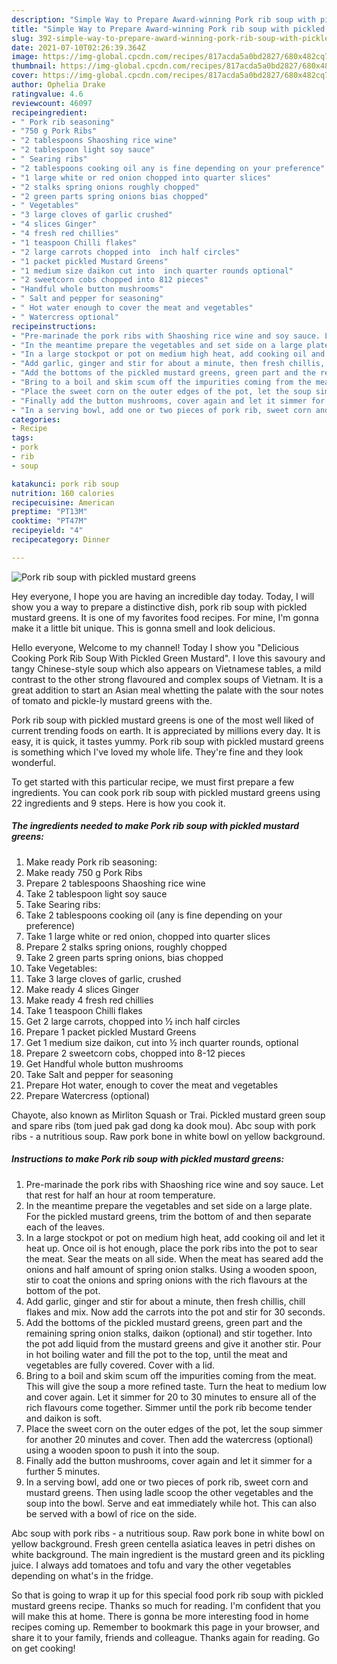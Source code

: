 ```yaml
---
description: "Simple Way to Prepare Award-winning Pork rib soup with pickled mustard greens"
title: "Simple Way to Prepare Award-winning Pork rib soup with pickled mustard greens"
slug: 392-simple-way-to-prepare-award-winning-pork-rib-soup-with-pickled-mustard-greens
date: 2021-07-10T02:26:39.364Z
image: https://img-global.cpcdn.com/recipes/817acda5a0bd2827/680x482cq70/pork-rib-soup-with-pickled-mustard-greens-recipe-main-photo.jpg
thumbnail: https://img-global.cpcdn.com/recipes/817acda5a0bd2827/680x482cq70/pork-rib-soup-with-pickled-mustard-greens-recipe-main-photo.jpg
cover: https://img-global.cpcdn.com/recipes/817acda5a0bd2827/680x482cq70/pork-rib-soup-with-pickled-mustard-greens-recipe-main-photo.jpg
author: Ophelia Drake
ratingvalue: 4.6
reviewcount: 46097
recipeingredient:
- " Pork rib seasoning"
- "750 g Pork Ribs"
- "2 tablespoons Shaoshing rice wine"
- "2 tablespoon light soy sauce"
- " Searing ribs"
- "2 tablespoons cooking oil any is fine depending on your preference"
- "1 large white or red onion chopped into quarter slices"
- "2 stalks spring onions roughly chopped"
- "2 green parts spring onions bias chopped"
- " Vegetables"
- "3 large cloves of garlic crushed"
- "4 slices Ginger"
- "4 fresh red chillies"
- "1 teaspoon Chilli flakes"
- "2 large carrots chopped into  inch half circles"
- "1 packet pickled Mustard Greens"
- "1 medium size daikon cut into  inch quarter rounds optional"
- "2 sweetcorn cobs chopped into 812 pieces"
- "Handful whole button mushrooms"
- " Salt and pepper for seasoning"
- " Hot water enough to cover the meat and vegetables"
- " Watercress optional"
recipeinstructions:
- "Pre-marinade the pork ribs with Shaoshing rice wine and soy sauce. Let that rest for half an hour at room temperature."
- "In the meantime prepare the vegetables and set side on a large plate. For the pickled mustard greens, trim the bottom of and then separate each of the leaves."
- "In a large stockpot or pot on medium high heat, add cooking oil and let it heat up. Once oil is hot enough, place the pork ribs into the pot to sear the meat. Sear the meats on all side. When the meat has seared add the onions and half amount of spring onion stalks. Using a wooden spoon, stir to coat the onions and spring onions with the rich flavours at the bottom of the pot."
- "Add garlic, ginger and stir for about a minute, then fresh chillis, chill flakes and mix. Now add the carrots into the pot and stir for 30 seconds."
- "Add the bottoms of the pickled mustard greens, green part and the remaining spring onion stalks, daikon (optional) and stir together. Into the pot add liquid from the mustard greens and give it another stir. Pour in hot boiling water and fill the pot to the top, until the meat and vegetables are fully covered. Cover with a lid."
- "Bring to a boil and skim scum off the impurities coming from the meat. This will give the soup a more refined taste. Turn the heat to medium low and cover again. Let it simmer for 20 to 30 minutes to ensure all of the rich flavours come together. Simmer until the pork rib become tender and daikon is soft."
- "Place the sweet corn on the outer edges of the pot, let the soup simmer for another 20 minutes and cover. Then add the watercress (optional) using a wooden spoon to push it into the soup."
- "Finally add the button mushrooms, cover again and let it simmer for a further 5 minutes."
- "In a serving bowl, add one or two pieces of pork rib, sweet corn and mustard greens. Then using ladle scoop the other vegetables and the soup into the bowl. Serve and eat immediately while hot. This can also be served with a bowl of rice on the side."
categories:
- Recipe
tags:
- pork
- rib
- soup

katakunci: pork rib soup 
nutrition: 160 calories
recipecuisine: American
preptime: "PT13M"
cooktime: "PT47M"
recipeyield: "4"
recipecategory: Dinner

---
```



![Pork rib soup with pickled mustard greens](https://img-global.cpcdn.com/recipes/817acda5a0bd2827/680x482cq70/pork-rib-soup-with-pickled-mustard-greens-recipe-main-photo.jpg)

Hey everyone, I hope you are having an incredible day today. Today, I will show you a way to prepare a distinctive dish, pork rib soup with pickled mustard greens. It is one of my favorites food recipes. For mine, I'm gonna make it a little bit unique. This is gonna smell and look delicious.

Hello everyone, Welcome to my channel! Today I show you &#34;Delicious Cooking Pork Rib Soup With Pickled Green Mustard&#34;. I love this savoury and tangy Chinese-style soup which also appears on Vietnamese tables, a mild contrast to the other strong flavoured and complex soups of Vietnam. It is a great addition to start an Asian meal whetting the palate with the sour notes of tomato and pickle-ly mustard greens with the.

Pork rib soup with pickled mustard greens is one of the most well liked of current trending foods on earth. It is appreciated by millions every day. It is easy, it is quick, it tastes yummy. Pork rib soup with pickled mustard greens is something which I've loved my whole life. They're fine and they look wonderful.


To get started with this particular recipe, we must first prepare a few ingredients. You can cook pork rib soup with pickled mustard greens using 22 ingredients and 9 steps. Here is how you cook it.

<!--inarticleads1-->

##### The ingredients needed to make Pork rib soup with pickled mustard greens:

1. Make ready  Pork rib seasoning:
1. Make ready 750 g Pork Ribs
1. Prepare 2 tablespoons Shaoshing rice wine
1. Take 2 tablespoon light soy sauce
1. Take  Searing ribs:
1. Take 2 tablespoons cooking oil (any is fine depending on your preference)
1. Take 1 large white or red onion, chopped into quarter slices
1. Prepare 2 stalks spring onions, roughly chopped
1. Take 2 green parts spring onions, bias chopped
1. Take  Vegetables:
1. Take 3 large cloves of garlic, crushed
1. Make ready 4 slices Ginger
1. Make ready 4 fresh red chillies
1. Take 1 teaspoon Chilli flakes
1. Get 2 large carrots, chopped into ½ inch half circles
1. Prepare 1 packet pickled Mustard Greens
1. Get 1 medium size daikon, cut into ½ inch quarter rounds, optional
1. Prepare 2 sweetcorn cobs, chopped into 8-12 pieces
1. Get Handful whole button mushrooms
1. Take  Salt and pepper for seasoning
1. Prepare  Hot water, enough to cover the meat and vegetables
1. Prepare  Watercress (optional)


Chayote, also known as Mirliton Squash or Trai. Pickled mustard green soup and spare ribs (tom jued pak gad dong ka dook mou). Abc soup with pork ribs - a nutritious soup. Raw pork bone in white bowl on yellow background. 

<!--inarticleads2-->

##### Instructions to make Pork rib soup with pickled mustard greens:

1. Pre-marinade the pork ribs with Shaoshing rice wine and soy sauce. Let that rest for half an hour at room temperature.
1. In the meantime prepare the vegetables and set side on a large plate. For the pickled mustard greens, trim the bottom of and then separate each of the leaves.
1. In a large stockpot or pot on medium high heat, add cooking oil and let it heat up. Once oil is hot enough, place the pork ribs into the pot to sear the meat. Sear the meats on all side. When the meat has seared add the onions and half amount of spring onion stalks. Using a wooden spoon, stir to coat the onions and spring onions with the rich flavours at the bottom of the pot.
1. Add garlic, ginger and stir for about a minute, then fresh chillis, chill flakes and mix. Now add the carrots into the pot and stir for 30 seconds.
1. Add the bottoms of the pickled mustard greens, green part and the remaining spring onion stalks, daikon (optional) and stir together. Into the pot add liquid from the mustard greens and give it another stir. Pour in hot boiling water and fill the pot to the top, until the meat and vegetables are fully covered. Cover with a lid.
1. Bring to a boil and skim scum off the impurities coming from the meat. This will give the soup a more refined taste. Turn the heat to medium low and cover again. Let it simmer for 20 to 30 minutes to ensure all of the rich flavours come together. Simmer until the pork rib become tender and daikon is soft.
1. Place the sweet corn on the outer edges of the pot, let the soup simmer for another 20 minutes and cover. Then add the watercress (optional) using a wooden spoon to push it into the soup.
1. Finally add the button mushrooms, cover again and let it simmer for a further 5 minutes.
1. In a serving bowl, add one or two pieces of pork rib, sweet corn and mustard greens. Then using ladle scoop the other vegetables and the soup into the bowl. Serve and eat immediately while hot. This can also be served with a bowl of rice on the side.


Abc soup with pork ribs - a nutritious soup. Raw pork bone in white bowl on yellow background. Fresh green centella asiatica leaves in petri dishes on white background. The main ingredient is the mustard green and its pickling juice. I always add tomatoes and tofu and vary the other vegetables depending on what&#39;s in the fridge. 

So that is going to wrap it up for this special food pork rib soup with pickled mustard greens recipe. Thanks so much for reading. I'm confident that you will make this at home. There is gonna be more interesting food in home recipes coming up. Remember to bookmark this page in your browser, and share it to your family, friends and colleague. Thanks again for reading. Go on get cooking!
